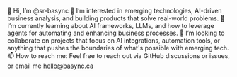 👋 Hi, I’m @sr-basync
👀 I’m interested in emerging technologies, AI-driven business analysis, and building products that solve real-world problems.
🌱 I’m currently learning about AI frameworks, LLMs, and how to leverage agents for automating and enhancing business processes.
💞️ I’m looking to collaborate on projects that focus on AI integrations, automation tools, or anything that pushes the boundaries of what's possible with emerging tech.
📫 How to reach me: Feel free to reach out via GitHub discussions or issues, or email me hello@basync.ca
